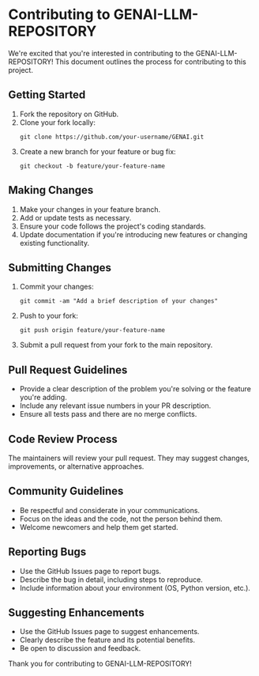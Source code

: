 # Contributing to GENAI-LLM-REPOSITORY

We're excited that you're interested in contributing to the GENAI-LLM-REPOSITORY! This document outlines the process for contributing to this project.

## Getting Started

1. Fork the repository on GitHub.
2. Clone your fork locally:
   ```
   git clone https://github.com/your-username/GENAI.git
   ```
3. Create a new branch for your feature or bug fix:
   ```
   git checkout -b feature/your-feature-name
   ```

## Making Changes

1. Make your changes in your feature branch.
2. Add or update tests as necessary.
3. Ensure your code follows the project's coding standards.
4. Update documentation if you're introducing new features or changing existing functionality.

## Submitting Changes

1. Commit your changes:
   ```
   git commit -am "Add a brief description of your changes"
   ```
2. Push to your fork:
   ```
   git push origin feature/your-feature-name
   ```
3. Submit a pull request from your fork to the main repository.

## Pull Request Guidelines

- Provide a clear description of the problem you're solving or the feature you're adding.
- Include any relevant issue numbers in your PR description.
- Ensure all tests pass and there are no merge conflicts.

## Code Review Process

The maintainers will review your pull request. They may suggest changes, improvements, or alternative approaches.

## Community Guidelines

- Be respectful and considerate in your communications.
- Focus on the ideas and the code, not the person behind them.
- Welcome newcomers and help them get started.

## Reporting Bugs

- Use the GitHub Issues page to report bugs.
- Describe the bug in detail, including steps to reproduce.
- Include information about your environment (OS, Python version, etc.).

## Suggesting Enhancements

- Use the GitHub Issues page to suggest enhancements.
- Clearly describe the feature and its potential benefits.
- Be open to discussion and feedback.

Thank you for contributing to GENAI-LLM-REPOSITORY!